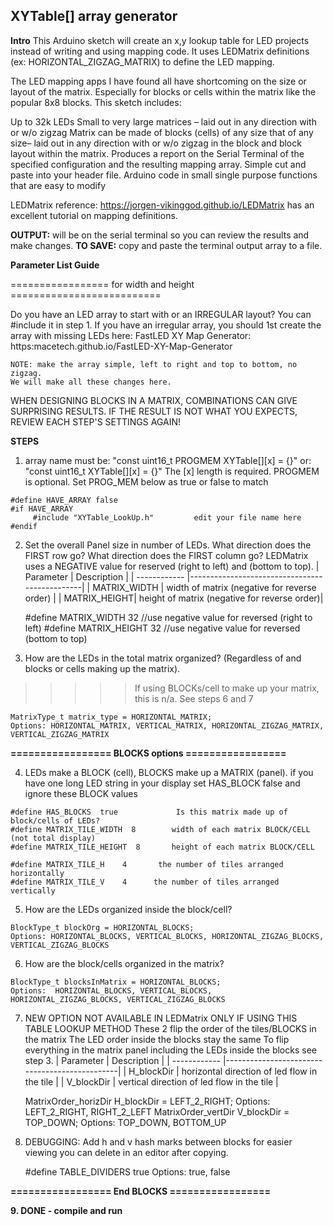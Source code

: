 
## XYTable[] array generator

**Intro**
This Arduino sketch will create an x,y lookup table for LED projects instead of writing and using mapping code. It uses LEDMatrix definitions (ex: HORIZONTAL_ZIGZAG_MATRIX) to define the LED mapping. 

The LED mapping apps I have found all have shortcoming on the size or layout of the matrix. Especially for blocks or cells within the matrix like the popular 8x8 blocks. This sketch includes:

Up to 32k LEDs
Small to very large matrices – laid out in any direction with or w/o zigzag
Matrix can be made of blocks (cells) of any size that of any size– laid out in any direction with or w/o zigzag in the block and block layout within the matrix.
Produces a report on the Serial Terminal of the specified configuration and the resulting mapping array.
 Simple cut and paste into your header file.
Arduino code in small single purpose functions that are easy to modify

LEDMatrix reference:
https://jorgen-vikinggod.github.io/LEDMatrix has an excellent tutorial on mapping definitions.

__OUTPUT:__ will be on the serial terminal so you can review the results and make changes.
__TO SAVE:__ copy and paste the terminal output array to a file.

**Parameter List Guide**

================= for width and height ==========================

 Do you have an LED array to start with or an IRREGULAR layout? You can #include it in step 1.
If you have an irregular array, you should 1st create the array with missing LEDs here: 
FastLED XY Map Generator:  https:macetech.github.io/FastLED-XY-Map-Generator

    NOTE: make the array simple, left to right and top to bottom, no zigzag.
    We will make all these changes here.

WHEN DESIGNING BLOCKS IN A MATRIX, COMBINATIONS CAN GIVE SURPRISING RESULTS.
IF THE RESULT IS NOT WHAT YOU EXPECTS, REVIEW EACH STEP'S SETTINGS AGAIN!

**STEPS**
1.	 array name must be: "const uint16_t  PROGMEM XYTable[][x] = {}" or:  
"const uint16_t XYTable[][x] = {}" The [x] length is required.
PROGMEM is optional. Set PROG_MEM below as true or false to match
 
    #define HAVE_ARRAY false
    #if HAVE_ARRAY
         #include "XYTable_LookUp.h"   		 edit your file name here  
    #endif
2.	Set the overall Panel size in number of LEDs. 
What direction does the FIRST row go?
What direction does the FIRST column go?
LEDMatrix uses a NEGATIVE value for reserved (right to left) and (bottom to top).
| Parameter    | Description                                   |
| ------------ |-----------------------------------------------|
| MATRIX_WIDTH | width of matrix (negative for reverse order)  |
| MATRIX_HEIGHT| height of matrix (negative for reverse order)|

    #define MATRIX_WIDTH 	 32    //use negative value for reversed (right to left)
    #define MATRIX_HEIGHT 	32     //use negative value for reversed (bottom to top)

3.	How are the LEDs in the total matrix organized? (Regardless of and blocks or cells making up the matrix).

>>>>> If using BLOCKs/cell to make up your matrix, this is n/a. See steps 6 and 7

    MatrixType_t matrix_type = HORIZONTAL_MATRIX; 
    Options: HORIZONTAL_MATRIX, VERTICAL_MATRIX, HORIZONTAL_ZIGZAG_MATRIX, VERTICAL_ZIGZAG_MATRIX


**================= BLOCKS options =================**

4.	 LEDs make a BLOCK (cell), BLOCKS make up a MATRIX (panel). if you have one long LED string in your display set HAS_BLOCK false and ignore these BLOCK values

    #define HAS_BLOCKS  true    		 Is this matrix made up of block/cells of LEDs?
    #define MATRIX_TILE_WIDTH  8  		width of each matrix BLOCK/CELL  (not total display)
    #define MATRIX_TILE_HEIGHT  8 		height of each matrix BLOCK/CELL 

    #define MATRIX_TILE_H    4  	 the number of tiles arranged horizontally
    #define MATRIX_TILE_V    4   	the number of tiles arranged vertically

5.	 How are the LEDs organized inside the block/cell?

    BlockType_t blockOrg = HORIZONTAL_BLOCKS;  
    Options: HORIZONTAL_BLOCKS, VERTICAL_BLOCKS, HORIZONTAL_ZIGZAG_BLOCKS, VERTICAL_ZIGZAG_BLOCKS

6.	 How are the block/cells organized in the matrix?

    BlockType_t blocksInMatrix = HORIZONTAL_BLOCKS;  
    Options:  HORIZONTAL_BLOCKS, VERTICAL_BLOCKS, HORIZONTAL_ZIGZAG_BLOCKS, VERTICAL_ZIGZAG_BLOCKS

7.	NEW OPTION NOT AVAILABLE IN LEDMatrix ONLY IF USING THIS TABLE LOOKUP METHOD
    These 2 flip the order of the tiles/BLOCKS in the matrix
    The LED order inside the blocks stay the same
    To flip everything in the matrix panel including the LEDs inside the blocks see step 3.
| Parameter    | Description                                   |
| ------------ |-----------------------------------------------|
| H_blockDir   | horizontal direction of led flow in the tile  |
| V_blockDir   | vertical direction of led flow in the tile    |

    MatrixOrder_horizDir H_blockDir = LEFT_2_RIGHT;       Options: LEFT_2_RIGHT, RIGHT_2_LEFT
    MatrixOrder_vertDir V_blockDir = TOP_DOWN;             Options: TOP_DOWN, BOTTOM_UP

8.	DEBUGGING: Add h and v hash marks between blocks for easier viewing you can delete in an editor after copying.

    #define TABLE_DIVIDERS true 		Options: true, false


**================= End BLOCKS =================**

**9.	DONE - compile and run**
